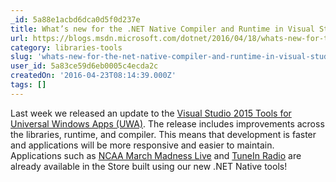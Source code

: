 ```yaml
---
_id: 5a88e1acbd6dca0d5f0d237e
title: What’s new for the .NET Native Compiler and Runtime in Visual Studio 2015 Update 2
url: https://blogs.msdn.microsoft.com/dotnet/2016/04/18/whats-new-for-the-net-native-compiler-and-runtime-in-visual-studio-2015-update-2/
category: libraries-tools
slug: 'whats-new-for-the-net-native-compiler-and-runtime-in-visual-studio-2015-update-2'
user_id: 5a83ce59d6eb0005c4ecda2c
createdOn: '2016-04-23T08:14:39.000Z'
tags: []
---
```


Last week we released an update to the <a href="https://blogs.msdn.microsoft.com/visualstudio/2016/04/11/whats-new-in-vs-2015-update-2-for-universal-windows-developers/" target="_blank">Visual Studio 2015 Tools for Universal Windows Apps (UWA)</a>. The release includes improvements across the libraries, runtime, and compiler. This means that development is faster and applications will be more responsive and easier to maintain. Applications such as <a href="https://www.microsoft.com/en-us/store/apps/ncaa-march-madness-live/9wzdncrfjcmh" target="_blank">NCAA March Madness Live</a> and <a href="https://www.microsoft.com/en-us/store/apps/tunein-radio/9wzdncrfj3sf" target="_blank">TuneIn Radio</a> are already available in the Store built using our new .NET Native tools!

